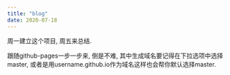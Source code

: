 ```yaml
---
title: "blog"
date: 2020-07-18
---
```


周一建立这个项目, 周五来总结.

跟随github-pages一步一步来, 倒是不难, 其中生成域名要记得在下拉选项中选择master, 或者是用username.github.io作为域名这样也会帮你默认选择master.

